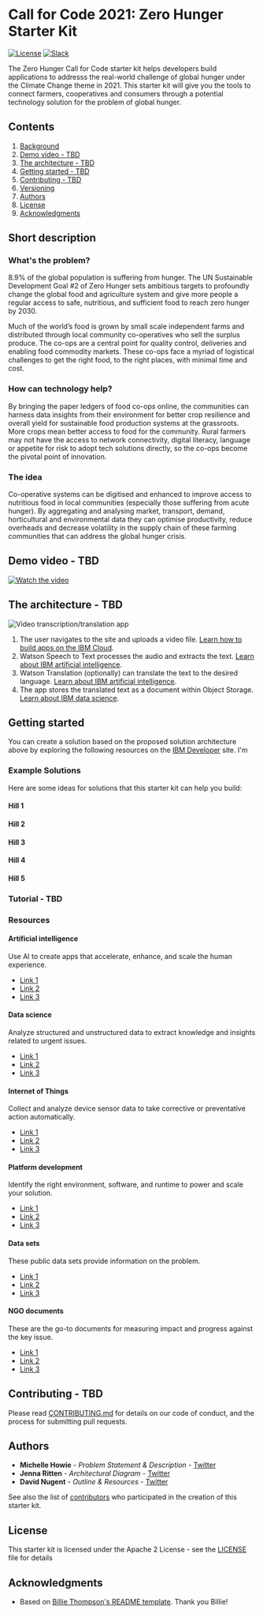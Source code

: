 # Call for Code 2021: Zero Hunger Starter Kit

[![License](https://img.shields.io/badge/License-Apache2-blue.svg)](https://www.apache.org/licenses/LICENSE-2.0) [![Slack](https://img.shields.io/badge/Join-Slack-blue)](https://callforcode.org/slack)

The Zero Hunger Call for Code starter kit helps developers build applications to addresss the real-world challenge of global hunger under the Climate Change theme in 2021. This starter kit will give you the tools to connect farmers, cooperatives and consumers through a potential technology solution for the problem of global hunger.

## Contents

1. [Background](#background)
1. [Demo video - TBD](#demo-video)
1. [The architecture - TBD](#the-architecture)
1. [Getting started - TBD](#getting-started)
1. [Contributing - TBD](#contributing)
1. [Versioning](#versioning)
1. [Authors](#authors)
1. [License](#license)
1. [Acknowledgments](#acknowledgments)

## Short description

### What's the problem?

8.9% of the global population is suffering from hunger. The UN Sustainable Development Goal #2 of Zero Hunger sets ambitious targets to profoundly change the global food and agriculture system and give more people a regular access to safe, nutritious, and sufficient food to reach zero hunger by 2030. 

Much of the world’s food is grown by small scale independent farms and distributed through local community co-operatives who sell the surplus produce. The co-ops are a central point for quality control, deliveries and enabling food commodity markets. These co-ops face a myriad of logistical challenges to get the right food, to the right places, with minimal time and cost. 

### How can technology help?

By bringing the paper ledgers of food co-ops online, the communities can harness data insights from their environment for better crop resilience and overall yield for sustainable food production systems at the grassroots. More crops mean better access to food for the community.
Rural farmers may not have the access to network connectivity, digital literacy, language or appetite for risk to adopt tech solutions directly, so the co-ops become the pivotal point of innovation. 

### The idea

Co-operative systems can be digitised and enhanced to improve access to nutritious food in local communities (especially those suffering from acute hunger). By aggregating and analysing market, transport, demand, horticultural and environmental data they can optimise productivity, reduce overheads and decrease volatility in the supply chain of these farming communities that can address the global hunger crisis. 

## Demo video - TBD

[![Watch the video](https://github.com/Call-for-Code/Liquid-Prep/blob/master/images/readme/IBM-interview-video-image.png)](https://youtu.be/vOgCOoy_Bx0)

## The architecture - TBD

![Video transcription/translation app](https://developer.ibm.com/developer/tutorials/cfc-starter-kit-speech-to-text-app-example/images/cfc-covid19-remote-education-diagram-2.png)

1. The user navigates to the site and uploads a video file. [Learn how to build apps on the IBM Cloud](#platform-development).
2. Watson Speech to Text processes the audio and extracts the text. [Learn about IBM artificial intelligence](#artificial-intelligence).
3. Watson Translation (optionally) can translate the text to the desired language. [Learn about IBM artificial intelligence](#artificial-intelligence).
4. The app stores the translated text as a document within Object Storage. [Learn about IBM data science](#data-science).

## Getting started

You can create a solution based on the proposed solution architecture above by exploring the following resources on the [IBM Developer](https://developer.ibm.com/) site. I'm 

### Example Solutions

Here are some ideas for solutions that this starter kit can help you build:

#### Hill 1

#### Hill 2

#### Hill 3

#### Hill 4

#### Hill 5

### Tutorial - TBD

### Resources

#### Artificial intelligence

Use AI to create apps that accelerate, enhance, and scale the human experience.

* [Link 1](https://developer.ibm.com/callforcode/technical-library/)
* [Link 2](https://developer.ibm.com/callforcode/technical-library/)
* [Link 3](https://developer.ibm.com/callforcode/technical-library/)

#### Data science

Analyze structured and unstructured data to extract knowledge and insights related to urgent issues.

* [Link 1](https://developer.ibm.com/callforcode/technical-library/)
* [Link 2](https://developer.ibm.com/callforcode/technical-library/)
* [Link 3](https://developer.ibm.com/callforcode/technical-library/)

#### Internet of Things

Collect and analyze device sensor data to take corrective or preventative action automatically.

* [Link 1](https://developer.ibm.com/callforcode/technical-library/)
* [Link 2](https://developer.ibm.com/callforcode/technical-library/)
* [Link 3](https://developer.ibm.com/callforcode/technical-library/)

#### Platform development

Identify the right environment, software, and runtime to power and scale your solution.

* [Link 1](https://developer.ibm.com/callforcode/technical-library/)
* [Link 2](https://developer.ibm.com/callforcode/technical-library/)
* [Link 3](https://developer.ibm.com/callforcode/technical-library/)

#### Data sets

These public data sets provide information on the problem.

* [Link 1](https://developer.ibm.com/callforcode/technical-library/)
* [Link 2](https://developer.ibm.com/callforcode/technical-library/)
* [Link 3](https://developer.ibm.com/callforcode/technical-library/)

#### NGO documents

These are the go-to documents for measuring impact and progress against the key issue.

* [Link 1](https://developer.ibm.com/callforcode/technical-library/)
* [Link 2](https://developer.ibm.com/callforcode/technical-library/)
* [Link 3](https://developer.ibm.com/callforcode/technical-library/)

## Contributing - TBD

Please read [CONTRIBUTING.md](CONTRIBUTING.md) for details on our code of conduct, and the process for submitting pull requests.

## Authors

* **Michelle Howie** - *Problem Statement & Description* - [Twitter](https://twitter.com/michelle2minhye)
* **Jenna Ritten** - *Architectural Diagram* - [Twitter](https://twitter.com/jritten)
* **David Nugent** - *Outline & Resources* - [Twitter](https://twitter.com/drnugent)

See also the list of [contributors](https://github.com/Call-for-Code/Starter-Kit-Template-2021/graphs/contributors) who participated in the creation of this starter kit.

## License

This starter kit is licensed under the Apache 2 License - see the [LICENSE](LICENSE) file for details

## Acknowledgments

* Based on [Billie Thompson's README template](https://gist.github.com/PurpleBooth/109311bb0361f32d87a2). Thank you Billie!
